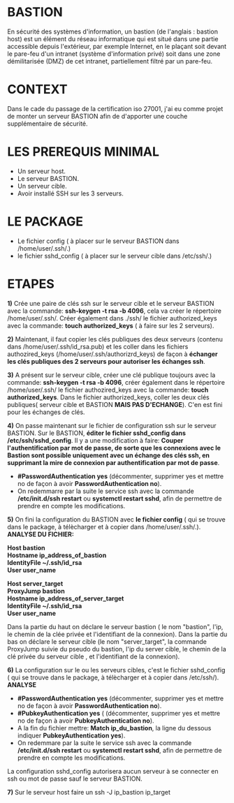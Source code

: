 
# BASTION

En sécurité des systèmes d'information, un bastion (de l'anglais : bastion host) est un élément du réseau informatique qui est situé dans une partie accessible depuis l'extérieur, par exemple Internet, en le plaçant soit devant le pare-feu d'un intranet (système d'information privé) soit dans une zone démilitarisée (DMZ) de cet intranet, partiellement filtré par un pare-feu.

# CONTEXT

Dans le cade du passage de la certification iso 27001, j'ai eu comme projet de monter un serveur BASTION afin de d'apporter une couche supplémentaire de sécurité.

# LES PREREQUIS MINIMAL

  * Un serveur host.
  * Le serveur BASTION.
  * Un serveur cible.
  * Avoir installé SSH sur les 3 serveurs.

# LE PACKAGE

  * Le fichier config ( à placer sur le serveur BASTION dans /home/user/.ssh/.)
  * le fichier sshd_config ( à placer sur le serveur cible dans /etc/ssh/.)

# ETAPES
 
 __1)__ Crée une paire de clés ssh sur le serveur cible et le serveur BASTION avec la commande: __ssh-keygen -t rsa -b 4096__, cela va créer le répertoire /home/user/.ssh/. 
    Créer également dans ./ssh/ le fichier authorized_keys avec la commande: __touch authorized_keys__ ( à faire sur les 2 serveurs).
 
 __2)__ Maintenant, il faut copier les clés publiques des deux serveurs (contenu dans /home/user/.ssh/id_rsa.pub) et les coller dans les fichiers authozired_keys   (/home/user/.ssh/authorizrd_keys) de façon à __échanger les clés publiques des 2 serveurs pour autoriser les échanges ssh__.

 __3)__ A présent sur le serveur cible, créer une clé publique toujours avec la commande: __ssh-keygen -t rsa -b 4096__, créer également dans le répertoire /home/user/.ssh/ le fichier authozired_keys avec la commande: __touch authorized_keys__. Dans le fichier authorized_keys, coller les deux clés publiques( serveur cible et BASTION __MAIS PAS D'ECHANGE__). C'en est fini pour les échanges de clés.

__4)__ On passe maintenant sur le fichier de configuration ssh sur le serveur BASTION. Sur le BASTION, __éditer le fichier sshd_config dans /etc/ssh/sshd_config__.
   Il y a une modification à faire: __Couper l'authentification par mot de passe, de sorte que les connexions avec le Bastion sont possible uniquement avec un échange des clés ssh, en supprimant la mire de connexion par authentification par mot de passe__.
   
   * __#PasswordAuthentication yes__ (décommenter, supprimer yes et mettre no de façon à avoir __PasswordAuthentication no__).
   * On redemmarre par la suite le service ssh avec la commande __/etc/init.d/ssh restart__ ou __systemctl restart sshd__, afin de permettre de prendre en compte les modifications.

__5)__ On fini la configuration du BASTION avec __le fichier config__ ( qui se trouve dans le package, à télècharger et à copier dans /home/user/.ssh/.).
       __ANALYSE DU FICHIER:__
       
   __Host bastion  
     Hostname ip_address_of_bastion  
     IdentityFile ~/.ssh/id_rsa  
     User user_name__
     
   __Host server_target  
     ProxyJump bastion  
     Hostname ip_address_of_server_target  
     IdentityFile ~/.ssh/id_rsa  
     User user_name__
     
Dans la partie du haut on déclare le serveur bastion ( le nom "bastion", l'ip, le chemin de la clée privée et l'identifiant de la connexion).
Dans la partie du bas on déclare le serveur cible (le nom "server_target", la commande ProxyJump suivie du pseudo du bastion, l'ip du server cible, le chemin de la clé privée du serveur cible , et l'identifiant de la connexion).
     
  __6)__ La configuration sur le ou les serveurs cibles, c'est le fichier sshd_config ( qui se trouve dans le package, à télècharger et à copier dans /etc/ssh/).  
  __ANALYSE__
  
   * __#PasswordAuthentication yes__ (décommenter, supprimer yes et mettre no de façon à avoir __PasswordAuthentication no__).
   * __#PubkeyAuthentication yes__ ( (décommenter, supprimer yes et mettre no de façon à avoir __PubkeyAuthentication no__).
   * A la fin du fichier mettre: __Match ip_du_bastion__, la ligne du dessous indiquer __PubkeyAuthentication yes__).
   * On redemmare par la suite le service ssh avec la commande __/etc/init.d/ssh restart__ ou __systemctl restart sshd__, afin de permettre de prendre en compte les modifications.
  
  La configuration sshd_config autorisera aucun serveur à se connecter en ssh ou mot de passe sauf le serveur BASTION.

__7)__ Sur le serveur host faire un ssh -J ip_bastion ip_target
